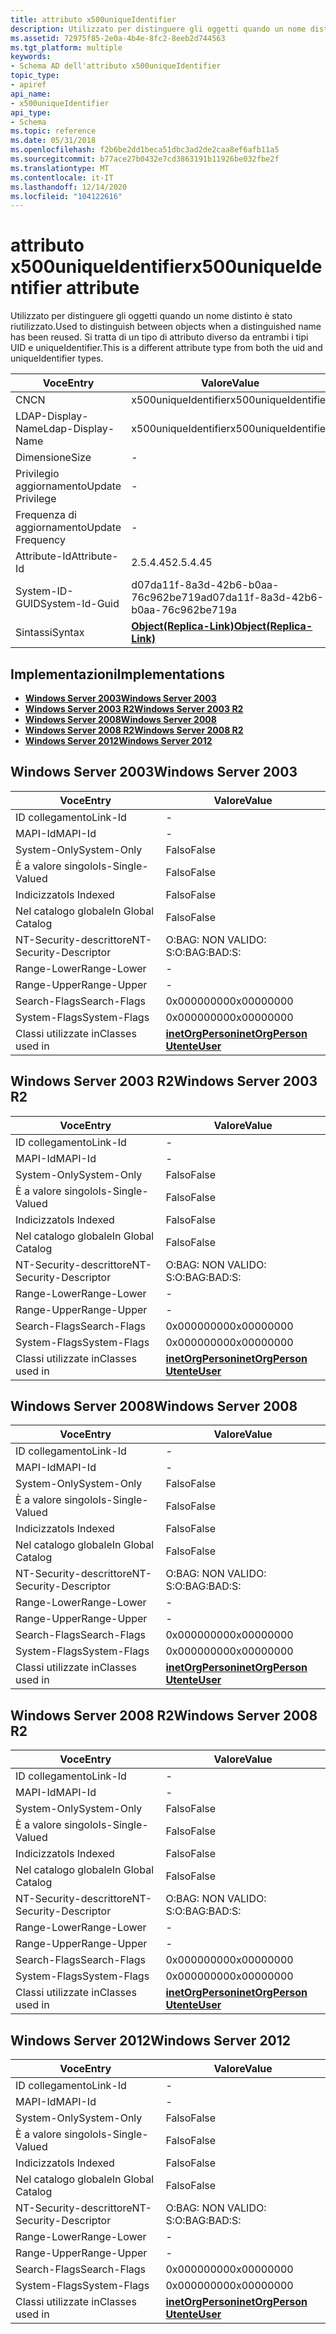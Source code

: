 ```yaml
---
title: attributo x500uniqueIdentifier
description: Utilizzato per distinguere gli oggetti quando un nome distinto è stato riutilizzato. Si tratta di un tipo di attributo diverso da entrambi i tipi UID e uniqueIdentifier.
ms.assetid: 72975f85-2e0a-4b4e-8fc2-8eeb2d744563
ms.tgt_platform: multiple
keywords:
- Schema AD dell'attributo x500uniqueIdentifier
topic_type:
- apiref
api_name:
- x500uniqueIdentifier
api_type:
- Schema
ms.topic: reference
ms.date: 05/31/2018
ms.openlocfilehash: f2b6be2dd1beca51dbc3ad2de2caa8ef6afb11a5
ms.sourcegitcommit: b77ace27b0432e7cd3863191b11926be032fbe2f
ms.translationtype: MT
ms.contentlocale: it-IT
ms.lasthandoff: 12/14/2020
ms.locfileid: "104122616"
---
```

# <a name="x500uniqueidentifier-attribute"></a><span data-ttu-id="454a6-105">attributo x500uniqueIdentifier</span><span class="sxs-lookup"><span data-stu-id="454a6-105">x500uniqueIdentifier attribute</span></span>

<span data-ttu-id="454a6-106">Utilizzato per distinguere gli oggetti quando un nome distinto è stato riutilizzato.</span><span class="sxs-lookup"><span data-stu-id="454a6-106">Used to distinguish between objects when a distinguished name has been reused.</span></span> <span data-ttu-id="454a6-107">Si tratta di un tipo di attributo diverso da entrambi i tipi UID e uniqueIdentifier.</span><span class="sxs-lookup"><span data-stu-id="454a6-107">This is a different attribute type from both the uid and uniqueIdentifier types.</span></span>



| <span data-ttu-id="454a6-108">Voce</span><span class="sxs-lookup"><span data-stu-id="454a6-108">Entry</span></span> | <span data-ttu-id="454a6-109">Valore</span><span class="sxs-lookup"><span data-stu-id="454a6-109">Value</span></span> |
|-------------------|-------------------------------------------------------|
| <span data-ttu-id="454a6-110">CN</span><span class="sxs-lookup"><span data-stu-id="454a6-110">CN</span></span>                | <span data-ttu-id="454a6-111">x500uniqueIdentifier</span><span class="sxs-lookup"><span data-stu-id="454a6-111">x500uniqueIdentifier</span></span>                                  |
| <span data-ttu-id="454a6-112">LDAP-Display-Name</span><span class="sxs-lookup"><span data-stu-id="454a6-112">Ldap-Display-Name</span></span> | <span data-ttu-id="454a6-113">x500uniqueIdentifier</span><span class="sxs-lookup"><span data-stu-id="454a6-113">x500uniqueIdentifier</span></span>                                  |
| <span data-ttu-id="454a6-114">Dimensione</span><span class="sxs-lookup"><span data-stu-id="454a6-114">Size</span></span>              | \-                                                    |
| <span data-ttu-id="454a6-115">Privilegio aggiornamento</span><span class="sxs-lookup"><span data-stu-id="454a6-115">Update Privilege</span></span>  | \-                                                    |
| <span data-ttu-id="454a6-116">Frequenza di aggiornamento</span><span class="sxs-lookup"><span data-stu-id="454a6-116">Update Frequency</span></span>  | \-                                                    |
| <span data-ttu-id="454a6-117">Attribute-Id</span><span class="sxs-lookup"><span data-stu-id="454a6-117">Attribute-Id</span></span>      | <span data-ttu-id="454a6-118">2.5.4.45</span><span class="sxs-lookup"><span data-stu-id="454a6-118">2.5.4.45</span></span>                                              |
| <span data-ttu-id="454a6-119">System-ID-GUID</span><span class="sxs-lookup"><span data-stu-id="454a6-119">System-Id-Guid</span></span>    | <span data-ttu-id="454a6-120">d07da11f-8a3d-42b6-b0aa-76c962be719a</span><span class="sxs-lookup"><span data-stu-id="454a6-120">d07da11f-8a3d-42b6-b0aa-76c962be719a</span></span>                  |
| <span data-ttu-id="454a6-121">Sintassi</span><span class="sxs-lookup"><span data-stu-id="454a6-121">Syntax</span></span>            | [<span data-ttu-id="454a6-122">**Object(Replica-Link)**</span><span class="sxs-lookup"><span data-stu-id="454a6-122">**Object(Replica-Link)**</span></span>](s-object-replica-link.md) |



## <a name="implementations"></a><span data-ttu-id="454a6-123">Implementazioni</span><span class="sxs-lookup"><span data-stu-id="454a6-123">Implementations</span></span>

-   [<span data-ttu-id="454a6-124">**Windows Server 2003**</span><span class="sxs-lookup"><span data-stu-id="454a6-124">**Windows Server 2003**</span></span>](#windows-server-2003)
-   [<span data-ttu-id="454a6-125">**Windows Server 2003 R2**</span><span class="sxs-lookup"><span data-stu-id="454a6-125">**Windows Server 2003 R2**</span></span>](#windows-server-2003-r2)
-   [<span data-ttu-id="454a6-126">**Windows Server 2008**</span><span class="sxs-lookup"><span data-stu-id="454a6-126">**Windows Server 2008**</span></span>](#windows-server-2008)
-   [<span data-ttu-id="454a6-127">**Windows Server 2008 R2**</span><span class="sxs-lookup"><span data-stu-id="454a6-127">**Windows Server 2008 R2**</span></span>](#windows-server-2008-r2)
-   [<span data-ttu-id="454a6-128">**Windows Server 2012**</span><span class="sxs-lookup"><span data-stu-id="454a6-128">**Windows Server 2012**</span></span>](#windows-server-2012)

## <a name="windows-server-2003"></a><span data-ttu-id="454a6-129">Windows Server 2003</span><span class="sxs-lookup"><span data-stu-id="454a6-129">Windows Server 2003</span></span>



| <span data-ttu-id="454a6-130">Voce</span><span class="sxs-lookup"><span data-stu-id="454a6-130">Entry</span></span> | <span data-ttu-id="454a6-131">Valore</span><span class="sxs-lookup"><span data-stu-id="454a6-131">Value</span></span> |
|------------------------|---------------------------------------------------------------------------------------|
| <span data-ttu-id="454a6-132">ID collegamento</span><span class="sxs-lookup"><span data-stu-id="454a6-132">Link-Id</span></span>                | \-                                                                                    |
| <span data-ttu-id="454a6-133">MAPI-Id</span><span class="sxs-lookup"><span data-stu-id="454a6-133">MAPI-Id</span></span>                | \-                                                                                    |
| <span data-ttu-id="454a6-134">System-Only</span><span class="sxs-lookup"><span data-stu-id="454a6-134">System-Only</span></span>            | <span data-ttu-id="454a6-135">Falso</span><span class="sxs-lookup"><span data-stu-id="454a6-135">False</span></span>                                                                                 |
| <span data-ttu-id="454a6-136">È a valore singolo</span><span class="sxs-lookup"><span data-stu-id="454a6-136">Is-Single-Valued</span></span>       | <span data-ttu-id="454a6-137">Falso</span><span class="sxs-lookup"><span data-stu-id="454a6-137">False</span></span>                                                                                 |
| <span data-ttu-id="454a6-138">Indicizzato</span><span class="sxs-lookup"><span data-stu-id="454a6-138">Is Indexed</span></span>             | <span data-ttu-id="454a6-139">Falso</span><span class="sxs-lookup"><span data-stu-id="454a6-139">False</span></span>                                                                                 |
| <span data-ttu-id="454a6-140">Nel catalogo globale</span><span class="sxs-lookup"><span data-stu-id="454a6-140">In Global Catalog</span></span>      | <span data-ttu-id="454a6-141">Falso</span><span class="sxs-lookup"><span data-stu-id="454a6-141">False</span></span>                                                                                 |
| <span data-ttu-id="454a6-142">NT-Security-descrittore</span><span class="sxs-lookup"><span data-stu-id="454a6-142">NT-Security-Descriptor</span></span> | <span data-ttu-id="454a6-143">O:BAG: NON VALIDO: S:</span><span class="sxs-lookup"><span data-stu-id="454a6-143">O:BAG:BAD:S:</span></span>                                                                          |
| <span data-ttu-id="454a6-144">Range-Lower</span><span class="sxs-lookup"><span data-stu-id="454a6-144">Range-Lower</span></span>            | \-                                                                                    |
| <span data-ttu-id="454a6-145">Range-Upper</span><span class="sxs-lookup"><span data-stu-id="454a6-145">Range-Upper</span></span>            | \-                                                                                    |
| <span data-ttu-id="454a6-146">Search-Flags</span><span class="sxs-lookup"><span data-stu-id="454a6-146">Search-Flags</span></span>           | <span data-ttu-id="454a6-147">0x00000000</span><span class="sxs-lookup"><span data-stu-id="454a6-147">0x00000000</span></span>                                                                            |
| <span data-ttu-id="454a6-148">System-Flags</span><span class="sxs-lookup"><span data-stu-id="454a6-148">System-Flags</span></span>           | <span data-ttu-id="454a6-149">0x00000000</span><span class="sxs-lookup"><span data-stu-id="454a6-149">0x00000000</span></span>                                                                            |
| <span data-ttu-id="454a6-150">Classi utilizzate in</span><span class="sxs-lookup"><span data-stu-id="454a6-150">Classes used in</span></span>        | [<span data-ttu-id="454a6-151">**inetOrgPerson**</span><span class="sxs-lookup"><span data-stu-id="454a6-151">**inetOrgPerson**</span></span>](c-inetorgperson.md)<br/> [<span data-ttu-id="454a6-152">**Utente**</span><span class="sxs-lookup"><span data-stu-id="454a6-152">**User**</span></span>](c-user.md)<br/> |



## <a name="windows-server-2003-r2"></a><span data-ttu-id="454a6-153">Windows Server 2003 R2</span><span class="sxs-lookup"><span data-stu-id="454a6-153">Windows Server 2003 R2</span></span>



| <span data-ttu-id="454a6-154">Voce</span><span class="sxs-lookup"><span data-stu-id="454a6-154">Entry</span></span> | <span data-ttu-id="454a6-155">Valore</span><span class="sxs-lookup"><span data-stu-id="454a6-155">Value</span></span> |
|------------------------|---------------------------------------------------------------------------------------|
| <span data-ttu-id="454a6-156">ID collegamento</span><span class="sxs-lookup"><span data-stu-id="454a6-156">Link-Id</span></span>                | \-                                                                                    |
| <span data-ttu-id="454a6-157">MAPI-Id</span><span class="sxs-lookup"><span data-stu-id="454a6-157">MAPI-Id</span></span>                | \-                                                                                    |
| <span data-ttu-id="454a6-158">System-Only</span><span class="sxs-lookup"><span data-stu-id="454a6-158">System-Only</span></span>            | <span data-ttu-id="454a6-159">Falso</span><span class="sxs-lookup"><span data-stu-id="454a6-159">False</span></span>                                                                                 |
| <span data-ttu-id="454a6-160">È a valore singolo</span><span class="sxs-lookup"><span data-stu-id="454a6-160">Is-Single-Valued</span></span>       | <span data-ttu-id="454a6-161">Falso</span><span class="sxs-lookup"><span data-stu-id="454a6-161">False</span></span>                                                                                 |
| <span data-ttu-id="454a6-162">Indicizzato</span><span class="sxs-lookup"><span data-stu-id="454a6-162">Is Indexed</span></span>             | <span data-ttu-id="454a6-163">Falso</span><span class="sxs-lookup"><span data-stu-id="454a6-163">False</span></span>                                                                                 |
| <span data-ttu-id="454a6-164">Nel catalogo globale</span><span class="sxs-lookup"><span data-stu-id="454a6-164">In Global Catalog</span></span>      | <span data-ttu-id="454a6-165">Falso</span><span class="sxs-lookup"><span data-stu-id="454a6-165">False</span></span>                                                                                 |
| <span data-ttu-id="454a6-166">NT-Security-descrittore</span><span class="sxs-lookup"><span data-stu-id="454a6-166">NT-Security-Descriptor</span></span> | <span data-ttu-id="454a6-167">O:BAG: NON VALIDO: S:</span><span class="sxs-lookup"><span data-stu-id="454a6-167">O:BAG:BAD:S:</span></span>                                                                          |
| <span data-ttu-id="454a6-168">Range-Lower</span><span class="sxs-lookup"><span data-stu-id="454a6-168">Range-Lower</span></span>            | \-                                                                                    |
| <span data-ttu-id="454a6-169">Range-Upper</span><span class="sxs-lookup"><span data-stu-id="454a6-169">Range-Upper</span></span>            | \-                                                                                    |
| <span data-ttu-id="454a6-170">Search-Flags</span><span class="sxs-lookup"><span data-stu-id="454a6-170">Search-Flags</span></span>           | <span data-ttu-id="454a6-171">0x00000000</span><span class="sxs-lookup"><span data-stu-id="454a6-171">0x00000000</span></span>                                                                            |
| <span data-ttu-id="454a6-172">System-Flags</span><span class="sxs-lookup"><span data-stu-id="454a6-172">System-Flags</span></span>           | <span data-ttu-id="454a6-173">0x00000000</span><span class="sxs-lookup"><span data-stu-id="454a6-173">0x00000000</span></span>                                                                            |
| <span data-ttu-id="454a6-174">Classi utilizzate in</span><span class="sxs-lookup"><span data-stu-id="454a6-174">Classes used in</span></span>        | [<span data-ttu-id="454a6-175">**inetOrgPerson**</span><span class="sxs-lookup"><span data-stu-id="454a6-175">**inetOrgPerson**</span></span>](c-inetorgperson.md)<br/> [<span data-ttu-id="454a6-176">**Utente**</span><span class="sxs-lookup"><span data-stu-id="454a6-176">**User**</span></span>](c-user.md)<br/> |



## <a name="windows-server-2008"></a><span data-ttu-id="454a6-177">Windows Server 2008</span><span class="sxs-lookup"><span data-stu-id="454a6-177">Windows Server 2008</span></span>



| <span data-ttu-id="454a6-178">Voce</span><span class="sxs-lookup"><span data-stu-id="454a6-178">Entry</span></span> | <span data-ttu-id="454a6-179">Valore</span><span class="sxs-lookup"><span data-stu-id="454a6-179">Value</span></span> |
|------------------------|---------------------------------------------------------------------------------------|
| <span data-ttu-id="454a6-180">ID collegamento</span><span class="sxs-lookup"><span data-stu-id="454a6-180">Link-Id</span></span>                | \-                                                                                    |
| <span data-ttu-id="454a6-181">MAPI-Id</span><span class="sxs-lookup"><span data-stu-id="454a6-181">MAPI-Id</span></span>                | \-                                                                                    |
| <span data-ttu-id="454a6-182">System-Only</span><span class="sxs-lookup"><span data-stu-id="454a6-182">System-Only</span></span>            | <span data-ttu-id="454a6-183">Falso</span><span class="sxs-lookup"><span data-stu-id="454a6-183">False</span></span>                                                                                 |
| <span data-ttu-id="454a6-184">È a valore singolo</span><span class="sxs-lookup"><span data-stu-id="454a6-184">Is-Single-Valued</span></span>       | <span data-ttu-id="454a6-185">Falso</span><span class="sxs-lookup"><span data-stu-id="454a6-185">False</span></span>                                                                                 |
| <span data-ttu-id="454a6-186">Indicizzato</span><span class="sxs-lookup"><span data-stu-id="454a6-186">Is Indexed</span></span>             | <span data-ttu-id="454a6-187">Falso</span><span class="sxs-lookup"><span data-stu-id="454a6-187">False</span></span>                                                                                 |
| <span data-ttu-id="454a6-188">Nel catalogo globale</span><span class="sxs-lookup"><span data-stu-id="454a6-188">In Global Catalog</span></span>      | <span data-ttu-id="454a6-189">Falso</span><span class="sxs-lookup"><span data-stu-id="454a6-189">False</span></span>                                                                                 |
| <span data-ttu-id="454a6-190">NT-Security-descrittore</span><span class="sxs-lookup"><span data-stu-id="454a6-190">NT-Security-Descriptor</span></span> | <span data-ttu-id="454a6-191">O:BAG: NON VALIDO: S:</span><span class="sxs-lookup"><span data-stu-id="454a6-191">O:BAG:BAD:S:</span></span>                                                                          |
| <span data-ttu-id="454a6-192">Range-Lower</span><span class="sxs-lookup"><span data-stu-id="454a6-192">Range-Lower</span></span>            | \-                                                                                    |
| <span data-ttu-id="454a6-193">Range-Upper</span><span class="sxs-lookup"><span data-stu-id="454a6-193">Range-Upper</span></span>            | \-                                                                                    |
| <span data-ttu-id="454a6-194">Search-Flags</span><span class="sxs-lookup"><span data-stu-id="454a6-194">Search-Flags</span></span>           | <span data-ttu-id="454a6-195">0x00000000</span><span class="sxs-lookup"><span data-stu-id="454a6-195">0x00000000</span></span>                                                                            |
| <span data-ttu-id="454a6-196">System-Flags</span><span class="sxs-lookup"><span data-stu-id="454a6-196">System-Flags</span></span>           | <span data-ttu-id="454a6-197">0x00000000</span><span class="sxs-lookup"><span data-stu-id="454a6-197">0x00000000</span></span>                                                                            |
| <span data-ttu-id="454a6-198">Classi utilizzate in</span><span class="sxs-lookup"><span data-stu-id="454a6-198">Classes used in</span></span>        | [<span data-ttu-id="454a6-199">**inetOrgPerson**</span><span class="sxs-lookup"><span data-stu-id="454a6-199">**inetOrgPerson**</span></span>](c-inetorgperson.md)<br/> [<span data-ttu-id="454a6-200">**Utente**</span><span class="sxs-lookup"><span data-stu-id="454a6-200">**User**</span></span>](c-user.md)<br/> |



## <a name="windows-server-2008-r2"></a><span data-ttu-id="454a6-201">Windows Server 2008 R2</span><span class="sxs-lookup"><span data-stu-id="454a6-201">Windows Server 2008 R2</span></span>



| <span data-ttu-id="454a6-202">Voce</span><span class="sxs-lookup"><span data-stu-id="454a6-202">Entry</span></span> | <span data-ttu-id="454a6-203">Valore</span><span class="sxs-lookup"><span data-stu-id="454a6-203">Value</span></span> |
|------------------------|---------------------------------------------------------------------------------------|
| <span data-ttu-id="454a6-204">ID collegamento</span><span class="sxs-lookup"><span data-stu-id="454a6-204">Link-Id</span></span>                | \-                                                                                    |
| <span data-ttu-id="454a6-205">MAPI-Id</span><span class="sxs-lookup"><span data-stu-id="454a6-205">MAPI-Id</span></span>                | \-                                                                                    |
| <span data-ttu-id="454a6-206">System-Only</span><span class="sxs-lookup"><span data-stu-id="454a6-206">System-Only</span></span>            | <span data-ttu-id="454a6-207">Falso</span><span class="sxs-lookup"><span data-stu-id="454a6-207">False</span></span>                                                                                 |
| <span data-ttu-id="454a6-208">È a valore singolo</span><span class="sxs-lookup"><span data-stu-id="454a6-208">Is-Single-Valued</span></span>       | <span data-ttu-id="454a6-209">Falso</span><span class="sxs-lookup"><span data-stu-id="454a6-209">False</span></span>                                                                                 |
| <span data-ttu-id="454a6-210">Indicizzato</span><span class="sxs-lookup"><span data-stu-id="454a6-210">Is Indexed</span></span>             | <span data-ttu-id="454a6-211">Falso</span><span class="sxs-lookup"><span data-stu-id="454a6-211">False</span></span>                                                                                 |
| <span data-ttu-id="454a6-212">Nel catalogo globale</span><span class="sxs-lookup"><span data-stu-id="454a6-212">In Global Catalog</span></span>      | <span data-ttu-id="454a6-213">Falso</span><span class="sxs-lookup"><span data-stu-id="454a6-213">False</span></span>                                                                                 |
| <span data-ttu-id="454a6-214">NT-Security-descrittore</span><span class="sxs-lookup"><span data-stu-id="454a6-214">NT-Security-Descriptor</span></span> | <span data-ttu-id="454a6-215">O:BAG: NON VALIDO: S:</span><span class="sxs-lookup"><span data-stu-id="454a6-215">O:BAG:BAD:S:</span></span>                                                                          |
| <span data-ttu-id="454a6-216">Range-Lower</span><span class="sxs-lookup"><span data-stu-id="454a6-216">Range-Lower</span></span>            | \-                                                                                    |
| <span data-ttu-id="454a6-217">Range-Upper</span><span class="sxs-lookup"><span data-stu-id="454a6-217">Range-Upper</span></span>            | \-                                                                                    |
| <span data-ttu-id="454a6-218">Search-Flags</span><span class="sxs-lookup"><span data-stu-id="454a6-218">Search-Flags</span></span>           | <span data-ttu-id="454a6-219">0x00000000</span><span class="sxs-lookup"><span data-stu-id="454a6-219">0x00000000</span></span>                                                                            |
| <span data-ttu-id="454a6-220">System-Flags</span><span class="sxs-lookup"><span data-stu-id="454a6-220">System-Flags</span></span>           | <span data-ttu-id="454a6-221">0x00000000</span><span class="sxs-lookup"><span data-stu-id="454a6-221">0x00000000</span></span>                                                                            |
| <span data-ttu-id="454a6-222">Classi utilizzate in</span><span class="sxs-lookup"><span data-stu-id="454a6-222">Classes used in</span></span>        | [<span data-ttu-id="454a6-223">**inetOrgPerson**</span><span class="sxs-lookup"><span data-stu-id="454a6-223">**inetOrgPerson**</span></span>](c-inetorgperson.md)<br/> [<span data-ttu-id="454a6-224">**Utente**</span><span class="sxs-lookup"><span data-stu-id="454a6-224">**User**</span></span>](c-user.md)<br/> |



## <a name="windows-server-2012"></a><span data-ttu-id="454a6-225">Windows Server 2012</span><span class="sxs-lookup"><span data-stu-id="454a6-225">Windows Server 2012</span></span>



| <span data-ttu-id="454a6-226">Voce</span><span class="sxs-lookup"><span data-stu-id="454a6-226">Entry</span></span> | <span data-ttu-id="454a6-227">Valore</span><span class="sxs-lookup"><span data-stu-id="454a6-227">Value</span></span> |
|------------------------|---------------------------------------------------------------------------------------|
| <span data-ttu-id="454a6-228">ID collegamento</span><span class="sxs-lookup"><span data-stu-id="454a6-228">Link-Id</span></span>                | \-                                                                                    |
| <span data-ttu-id="454a6-229">MAPI-Id</span><span class="sxs-lookup"><span data-stu-id="454a6-229">MAPI-Id</span></span>                | \-                                                                                    |
| <span data-ttu-id="454a6-230">System-Only</span><span class="sxs-lookup"><span data-stu-id="454a6-230">System-Only</span></span>            | <span data-ttu-id="454a6-231">Falso</span><span class="sxs-lookup"><span data-stu-id="454a6-231">False</span></span>                                                                                 |
| <span data-ttu-id="454a6-232">È a valore singolo</span><span class="sxs-lookup"><span data-stu-id="454a6-232">Is-Single-Valued</span></span>       | <span data-ttu-id="454a6-233">Falso</span><span class="sxs-lookup"><span data-stu-id="454a6-233">False</span></span>                                                                                 |
| <span data-ttu-id="454a6-234">Indicizzato</span><span class="sxs-lookup"><span data-stu-id="454a6-234">Is Indexed</span></span>             | <span data-ttu-id="454a6-235">Falso</span><span class="sxs-lookup"><span data-stu-id="454a6-235">False</span></span>                                                                                 |
| <span data-ttu-id="454a6-236">Nel catalogo globale</span><span class="sxs-lookup"><span data-stu-id="454a6-236">In Global Catalog</span></span>      | <span data-ttu-id="454a6-237">Falso</span><span class="sxs-lookup"><span data-stu-id="454a6-237">False</span></span>                                                                                 |
| <span data-ttu-id="454a6-238">NT-Security-descrittore</span><span class="sxs-lookup"><span data-stu-id="454a6-238">NT-Security-Descriptor</span></span> | <span data-ttu-id="454a6-239">O:BAG: NON VALIDO: S:</span><span class="sxs-lookup"><span data-stu-id="454a6-239">O:BAG:BAD:S:</span></span>                                                                          |
| <span data-ttu-id="454a6-240">Range-Lower</span><span class="sxs-lookup"><span data-stu-id="454a6-240">Range-Lower</span></span>            | \-                                                                                    |
| <span data-ttu-id="454a6-241">Range-Upper</span><span class="sxs-lookup"><span data-stu-id="454a6-241">Range-Upper</span></span>            | \-                                                                                    |
| <span data-ttu-id="454a6-242">Search-Flags</span><span class="sxs-lookup"><span data-stu-id="454a6-242">Search-Flags</span></span>           | <span data-ttu-id="454a6-243">0x00000000</span><span class="sxs-lookup"><span data-stu-id="454a6-243">0x00000000</span></span>                                                                            |
| <span data-ttu-id="454a6-244">System-Flags</span><span class="sxs-lookup"><span data-stu-id="454a6-244">System-Flags</span></span>           | <span data-ttu-id="454a6-245">0x00000000</span><span class="sxs-lookup"><span data-stu-id="454a6-245">0x00000000</span></span>                                                                            |
| <span data-ttu-id="454a6-246">Classi utilizzate in</span><span class="sxs-lookup"><span data-stu-id="454a6-246">Classes used in</span></span>        | [<span data-ttu-id="454a6-247">**inetOrgPerson**</span><span class="sxs-lookup"><span data-stu-id="454a6-247">**inetOrgPerson**</span></span>](c-inetorgperson.md)<br/> [<span data-ttu-id="454a6-248">**Utente**</span><span class="sxs-lookup"><span data-stu-id="454a6-248">**User**</span></span>](c-user.md)<br/> |



 

 





